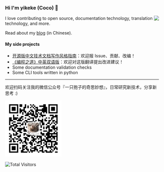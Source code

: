<!--
**yikeke/yikeke** is a ✨ _special_ ✨ repository because its `README.md` (this file) appears on your GitHub profile.

Here are some ideas to get you started:

- 🔭 I’m currently working on ...
- 🌱 I’m currently learning ...
- 👯 I’m looking to collaborate on ...
- 🤔 I’m looking for help with ...
- 💬 Ask me about ...
- 📫 How to reach me: ...
- 😄 Pronouns: ...
- ⚡ Fun fact: ...
-->

### Hi I'm yikeke (Coco) 👋

<img align="right" src="https://github-readme-stats.vercel.app/api?username=yikeke&show_icons=true" />

I love contributing to open source, documentation technology, translation technology, and more.

Read about my [blog](https://cocoyi.online) (in Chinese).

#### My side projects

- [开源版中文技术文档写作风格指南](https://zh-style-guide.readthedocs.io/)：欢迎报 Issue、贡献、改编！
- [《编程之道》中英双语版](https://github.com/yikeke/tao-of-programming)：欢迎对这版翻译提出改进建议！
- Some documentation validation checks
- Some CLI tools written in python

---
欢迎扫码关注我的微信公众号『一只狍子的奇思妙想』，日常研究新技术，分享新思考 :)

<img src="qrcode.jpg" alt="微信公众号二维码：一只狍子的奇思妙想" height="185" />

![Total Visitors](https://visitor-badge.glitch.me/badge?page_id=yikeke.yikeke)
